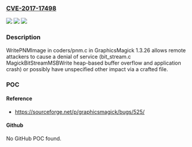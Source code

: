 ### [CVE-2017-17498](https://cve.mitre.org/cgi-bin/cvename.cgi?name=CVE-2017-17498)
![](https://img.shields.io/static/v1?label=Product&message=n%2Fa&color=blue)
![](https://img.shields.io/static/v1?label=Version&message=n%2Fa&color=blue)
![](https://img.shields.io/static/v1?label=Vulnerability&message=n%2Fa&color=brighgreen)

### Description

WritePNMImage in coders/pnm.c in GraphicsMagick 1.3.26 allows remote attackers to cause a denial of service (bit_stream.c MagickBitStreamMSBWrite heap-based buffer overflow and application crash) or possibly have unspecified other impact via a crafted file.

### POC

#### Reference
- https://sourceforge.net/p/graphicsmagick/bugs/525/

#### Github
No GitHub POC found.

